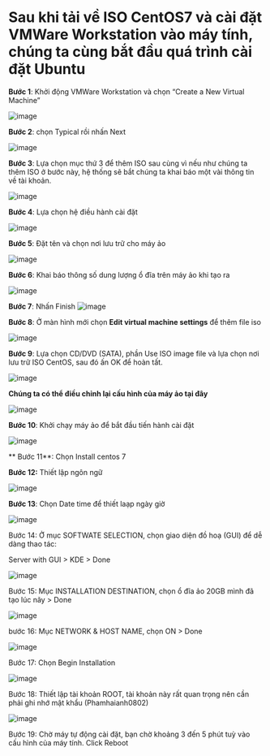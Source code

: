 # Sau khi tải về ISO CentOS7 và cài đặt VMWare Workstation vào máy tính, chúng ta cùng bắt đầu quá trình cài đặt Ubuntu

**Bước 1**: Khởi động VMWare Workstation và chọn “Create a New Virtual Machine”

![image](https://user-images.githubusercontent.com/101611197/158721023-8c7f000b-f248-48d5-805f-3f099a2c4794.png)

**Bước 2**: chọn Typical rồi nhấn Next

![image](https://user-images.githubusercontent.com/101611197/158721368-5c3d5f11-a84e-46f2-91df-f8fe2d2f66a5.png)

**Bước 3**: Lựa chọn mục thứ 3 để thêm ISO sau cùng vì nếu như chúng ta thêm ISO ở bước này, hệ thống sẽ bắt chúng ta khai báo một vài thông tin về tài khoản.

![image](https://user-images.githubusercontent.com/101611197/158721508-8fcda6a1-8ad4-49bc-92bf-84223addf60c.png)

**Bước 4**: Lựa chọn hệ điều hành cài đặt 

![image](https://user-images.githubusercontent.com/101611197/158740043-a3feb10f-4679-4f82-95ba-0472eec7f5e7.png)

**Bước 5**: Đặt tên và chọn nơi lưu trữ cho máy ảo

![image](https://user-images.githubusercontent.com/101611197/158740173-439b8be5-1fa3-4018-bc13-3bee760b9b91.png)

**Bước 6**: Khai báo thông số dung lượng ổ đĩa trên máy ảo khi tạo ra

![image](https://user-images.githubusercontent.com/101611197/158732841-4524eaf4-2629-40e3-afab-c1da43a45861.png)

**Bước 7**: Nhấn Finish
![image](https://user-images.githubusercontent.com/101611197/158740238-bab5a91d-a96b-4aad-b396-a5f52473f100.png)

**Bước 8**: Ở màn hình mới chọn **Edit virtual machine settings** để thêm file iso

![image](https://user-images.githubusercontent.com/101611197/158723491-f4ec2901-c75f-4f90-ad5a-a7ddd43b6bec.png)

**Bước 9**: Lựa chọn CD/DVD (SATA), phần Use ISO image file và lựa chọn nơi lưu trữ ISO CentOS, sau đó ấn OK để hoàn tất.

![image](https://user-images.githubusercontent.com/101611197/158740378-24715329-c4c4-4012-be59-49f191d785e4.png)

**Chúng ta có thể điều chỉnh lại cấu hình của máy ảo tại đây**

![image](https://user-images.githubusercontent.com/101611197/158723852-cb8c909a-7f21-4ed2-a91a-5ee5b1c2209d.png)

**Bước 10**: Khởi chạy máy ảo để bắt đầu tiến hành cài đặt

![image](https://user-images.githubusercontent.com/101611197/158723975-82d6d99a-fdad-493a-8145-a6371ea87391.png)

** Bước 11**: Chọn Install centos 7

**Bước 12:** Thiết lập ngôn ngữ

![image](https://user-images.githubusercontent.com/101611197/158750731-112391c7-0005-46bd-a3b9-14cc7d9f92d4.png)

**Bước 13**: Chọn Date time để thiết laạp ngày giờ

![image](https://user-images.githubusercontent.com/101611197/158751008-6ad7b0c5-d697-410f-a03d-f9edfc38fdb9.png)

Bước 14: Ở mục SOFTWATE SELECTION, chọn giao diện đồ hoạ (GUI) để dễ dàng thao tác:

Server with GUI > KDE > Done

![image](https://user-images.githubusercontent.com/101611197/158751334-02ba7770-1577-4dee-a9ce-58c9e0b34bcf.png)

Bước 15: Mục INSTALLATION DESTINATION, chọn ổ đĩa ảo 20GB mình đã tạo lúc nãy > Done

![image](https://user-images.githubusercontent.com/101611197/158751452-62e787bd-f973-4188-8e5f-58b9263388cb.png)

bước 16: Mục NETWORK & HOST NAME, chọn ON > Done

![image](https://user-images.githubusercontent.com/101611197/158751610-ac2f878a-525a-4a99-a620-c147907e8f52.png)

Bước 17: Chọn Begin Installation

![image](https://user-images.githubusercontent.com/101611197/158751845-1c935d3f-eea4-47b0-8597-063cbec6e61b.png)

Bước 18: Thiết lập tài khoản ROOT, tài khoản này rất quan trọng nên cần phải ghi nhớ mật khẩu (Phamhaianh0802)

![image](https://user-images.githubusercontent.com/101611197/158752134-1c3577b1-5f73-48ed-977e-b2707d571a93.png)

Bước 19: Chờ máy tự động cài đặt, bạn chờ khoảng 3 đến 5 phút tuỳ vào cấu hình của máy tính. Click Reboot
